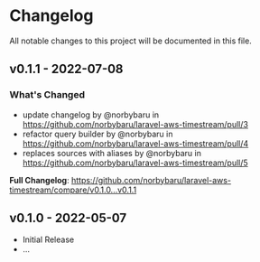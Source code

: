 # Changelog

All notable changes to this project will be documented in this file.

## v0.1.1 - 2022-07-08

### What's Changed

- update changelog by @norbybaru in https://github.com/norbybaru/laravel-aws-timestream/pull/3
- refactor query builder by @norbybaru in https://github.com/norbybaru/laravel-aws-timestream/pull/4
- replaces sources with aliases by @norbybaru in https://github.com/norbybaru/laravel-aws-timestream/pull/5

**Full Changelog**: https://github.com/norbybaru/laravel-aws-timestream/compare/v0.1.0...v0.1.1

## v0.1.0 - 2022-05-07

-   Initial Release
-   …